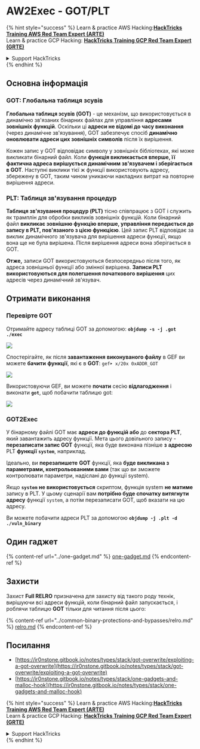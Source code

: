 # AW2Exec - GOT/PLT

{% hint style="success" %}
Learn & practice AWS Hacking:<img src="/.gitbook/assets/arte.png" alt="" data-size="line">[**HackTricks Training AWS Red Team Expert (ARTE)**](https://training.hacktricks.xyz/courses/arte)<img src="/.gitbook/assets/arte.png" alt="" data-size="line">\
Learn & practice GCP Hacking: <img src="/.gitbook/assets/grte.png" alt="" data-size="line">[**HackTricks Training GCP Red Team Expert (GRTE)**<img src="/.gitbook/assets/grte.png" alt="" data-size="line">](https://training.hacktricks.xyz/courses/grte)

<details>

<summary>Support HackTricks</summary>

* Check the [**subscription plans**](https://github.com/sponsors/carlospolop)!
* **Join the** 💬 [**Discord group**](https://discord.gg/hRep4RUj7f) or the [**telegram group**](https://t.me/peass) or **follow** us on **Twitter** 🐦 [**@hacktricks\_live**](https://twitter.com/hacktricks\_live)**.**
* **Share hacking tricks by submitting PRs to the** [**HackTricks**](https://github.com/carlospolop/hacktricks) and [**HackTricks Cloud**](https://github.com/carlospolop/hacktricks-cloud) github repos.

</details>
{% endhint %}

## **Основна інформація**

### **GOT: Глобальна таблиця зсувів**

**Глобальна таблиця зсувів (GOT)** - це механізм, що використовується в динамічно зв'язаних бінарних файлах для управління **адресами зовнішніх функцій**. Оскільки ці **адреси не відомі до часу виконання** (через динамічне зв'язування), GOT забезпечує спосіб **динамічно оновлювати адреси цих зовнішніх символів** після їх вирішення.

Кожен запис у GOT відповідає символу у зовнішніх бібліотеках, які може викликати бінарний файл. Коли **функція викликається вперше, її фактична адреса вирішується динамічним зв'язувачем і зберігається в GOT**. Наступні виклики тієї ж функції використовують адресу, збережену в GOT, таким чином уникаючи накладних витрат на повторне вирішення адреси.

### **PLT: Таблиця зв'язування процедур**

**Таблиця зв'язування процедур (PLT)** тісно співпрацює з GOT і служить як трамплін для обробки викликів зовнішніх функцій. Коли бінарний файл **викликає зовнішню функцію вперше, управління передається до запису в PLT, пов'язаного з цією функцією**. Цей запис PLT відповідає за виклик динамічного зв'язувача для вирішення адреси функції, якщо вона ще не була вирішена. Після вирішення адреси вона зберігається в GOT.

**Отже,** записи GOT використовуються безпосередньо після того, як адреса зовнішньої функції або змінної вирішена. **Записи PLT використовуються для полегшення початкового вирішення** цих адресів через динамічний зв'язувач.

## Отримати виконання

### Перевірте GOT

Отримайте адресу таблиці GOT за допомогою: **`objdump -s -j .got ./exec`**

![](<../../../.gitbook/assets/image (619).png>)

Спостерігайте, як після **завантаження** **виконуваного файлу** в GEF ви можете **бачити** **функції**, які є в **GOT**: `gef➤ x/20x 0xADDR_GOT`

![](<../../../.gitbook/assets/image (620) (1) (1) (1) (1) (1) (1) (1) (1) (1) (1) (1) (1) (1) (1) (1) (1) (1) (1) (1) (1) (1) (1) (1) (1) (1) (1) (1) (1) (1) (1) (1) (1) (1) (1) (1) (1) (1) (1) (1) (5).png>)

Використовуючи GEF, ви можете **почати** сесію **відлагодження** і виконати **`got`**, щоб побачити таблицю got:

![](<../../../.gitbook/assets/image (621).png>)

### GOT2Exec

У бінарному файлі GOT має **адреси до функцій або** до **сектора PLT**, який завантажить адресу функції. Мета цього довільного запису - **перезаписати запис GOT** функції, яка буде виконана пізніше **з** **адресою** PLT **функції** **`system`**, наприклад.

Ідеально, ви **перезапишете** **GOT** функції, яка **буде викликана з параметрами, контрольованими вами** (так що ви зможете контролювати параметри, надіслані до функції system).

Якщо **`system`** **не використовується** скриптом, функція system **не матиме** запису в PLT. У цьому сценарії вам **потрібно буде спочатку витягнути адресу** функції `system`, а потім перезаписати GOT, щоб вказати на цю адресу.

Ви можете побачити адреси PLT за допомогою **`objdump -j .plt -d ./vuln_binary`**

## **Один гаджет**

{% content-ref url="../one-gadget.md" %}
[one-gadget.md](../one-gadget.md)
{% endcontent-ref %}

## **Захисти**

Захист **Full RELRO** призначена для захисту від такого роду технік, вирішуючи всі адреси функцій, коли бінарний файл запускається, і роблячи таблицю **GOT** тільки для читання після цього:

{% content-ref url="../common-binary-protections-and-bypasses/relro.md" %}
[relro.md](../common-binary-protections-and-bypasses/relro.md)
{% endcontent-ref %}

## Посилання

* [https://ir0nstone.gitbook.io/notes/types/stack/got-overwrite/exploiting-a-got-overwrite](https://ir0nstone.gitbook.io/notes/types/stack/got-overwrite/exploiting-a-got-overwrite)
* [https://ir0nstone.gitbook.io/notes/types/stack/one-gadgets-and-malloc-hook](https://ir0nstone.gitbook.io/notes/types/stack/one-gadgets-and-malloc-hook)

{% hint style="success" %}
Learn & practice AWS Hacking:<img src="/.gitbook/assets/arte.png" alt="" data-size="line">[**HackTricks Training AWS Red Team Expert (ARTE)**](https://training.hacktricks.xyz/courses/arte)<img src="/.gitbook/assets/arte.png" alt="" data-size="line">\
Learn & practice GCP Hacking: <img src="/.gitbook/assets/grte.png" alt="" data-size="line">[**HackTricks Training GCP Red Team Expert (GRTE)**<img src="/.gitbook/assets/grte.png" alt="" data-size="line">](https://training.hacktricks.xyz/courses/grte)

<details>

<summary>Support HackTricks</summary>

* Check the [**subscription plans**](https://github.com/sponsors/carlospolop)!
* **Join the** 💬 [**Discord group**](https://discord.gg/hRep4RUj7f) or the [**telegram group**](https://t.me/peass) or **follow** us on **Twitter** 🐦 [**@hacktricks\_live**](https://twitter.com/hacktricks\_live)**.**
* **Share hacking tricks by submitting PRs to the** [**HackTricks**](https://github.com/carlospolop/hacktricks) and [**HackTricks Cloud**](https://github.com/carlospolop/hacktricks-cloud) github repos.

</details>
{% endhint %}
